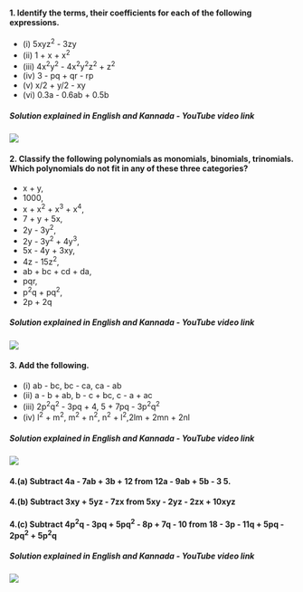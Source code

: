 #### 1. Identify the terms, their coefficients for each of the following expressions.
* (i) 5xyz<sup>2</sup> - 3zy 
* (ii) 1 + x + x<sup>2</sup>
* (iii) 4x<sup>2</sup>y<sup>2</sup> - 4x<sup>2</sup>y<sup>2</sup>z<sup>2</sup> + z<sup>2</sup>
* (iv) 3 - pq + qr - rp 
* (v) x/2 + y/2 - xy 
* (vi) 0.3a - 0.6ab + 0.5b

##### Solution explained in English and Kannada - YouTube video link
[![](https://img.youtube.com/vi/o26ZqhxoL08/0.jpg)](https://www.youtube.com/watch?v=o26ZqhxoL08)

#### 2. Classify the following polynomials as monomials, binomials, trinomials. Which polynomials do not fit in any of these three categories?
* x + y,
* 1000, 
* x + x<sup>2</sup> + x<sup>3</sup> + x<sup>4</sup>, 
* 7 + y + 5x, 
* 2y - 3y<sup>2</sup>, 
* 2y - 3y<sup>2</sup> + 4y<sup>3</sup>, 
* 5x - 4y + 3xy,
* 4z - 15z<sup>2</sup>, 
* ab + bc + cd + da, 
* pqr, 
* p<sup>2</sup>q + pq<sup>2</sup>, 
* 2p + 2q
##### Solution explained in English and Kannada - YouTube video link
[![](https://img.youtube.com/vi/m7spJq5KppU/0.jpg)](https://www.youtube.com/watch?v=m7spJq5KppU)

#### 3. Add the following.
* (i) ab - bc, bc - ca, ca - ab 
* (ii) a - b + ab, b - c + bc, c - a + ac
* (iii) 2p<sup>2</sup>q<sup>2</sup> - 3pq + 4, 5 + 7pq - 3p<sup>2</sup>q<sup>2</sup>
* (iv) l<sup>2</sup> + m<sup>2</sup>, m<sup>2</sup> + n<sup>2</sup>, n<sup>2</sup> + l<sup>2</sup>,2lm + 2mn + 2nl
##### Solution explained in English and Kannada - YouTube video link
[![](https://img.youtube.com/vi/9UWdf9LPfpw/0.jpg)](https://www.youtube.com/watch?v=9UWdf9LPfpw)

#### 4.(a) Subtract 4a - 7ab + 3b + 12 from 12a - 9ab + 5b - 3 5. 
#### 4.(b) Subtract 3xy + 5yz - 7zx from 5xy - 2yz - 2zx + 10xyz 
#### 4.(c) Subtract 4p<sup>2</sup>q - 3pq + 5pq<sup>2</sup> - 8p + 7q - 10 from 18 - 3p - 11q + 5pq - 2pq<sup>2</sup> + 5p<sup>2</sup>q
##### Solution explained in English and Kannada - YouTube video link
[![](https://img.youtube.com/vi/9UWdf9LPfpw/0.jpg)](https://www.youtube.com/watch?v=9UWdf9LPfpw)
